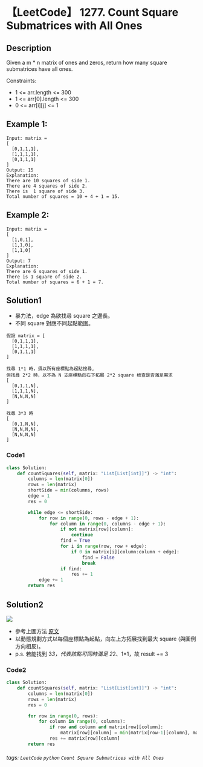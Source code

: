 # 【LeetCode】 1277. Count Square Submatrices with All Ones

## Description
Given a m * n matrix of ones and zeros, return how many square submatrices have all ones.

Constraints:

+ 1 <= arr.length <= 300
+ 1 <= arr[0].length <= 300
+ 0 <= arr[i][j] <= 1

## Example 1:
```
Input: matrix =
[
  [0,1,1,1],
  [1,1,1,1],
  [0,1,1,1]
]
Output: 15
Explanation: 
There are 10 squares of side 1.
There are 4 squares of side 2.
There is  1 square of side 3.
Total number of squares = 10 + 4 + 1 = 15.
```

## Example 2:
```
Input: matrix = 
[
  [1,0,1],
  [1,1,0],
  [1,1,0]
]
Output: 7
Explanation: 
There are 6 squares of side 1.  
There is 1 square of side 2. 
Total number of squares = 6 + 1 = 7.
```

## Solution1
* 暴力法，edge 為欲找尋 square 之邊長。
* 不同 square 對應不同起點範圍。
```
假設 matrix = [
  [0,1,1,1],
  [1,1,1,1],
  [0,1,1,1]
]

找尋 1*1 時，須以所有座標點為起點搜尋,
但找尋 2*2 時，以不為 N 支座標點向右下拓展 2*2 square 檢查是否滿足需求
[
  [0,1,1,N],
  [1,1,1,N],
  [N,N,N,N]
]

找尋 3*3 時 
[
  [0,1,N,N],
  [N,N,N,N],
  [N,N,N,N]
]
```

### Code1
```python
class Solution:
    def countSquares(self, matrix: "List[List[int]]") -> "int":
        columns = len(matrix[0])
        rows = len(matrix)
        shortSide = min(columns, rows)
        edge = 1
        res = 0

        while edge <= shortSide:
            for row in range(0, rows - edge + 1):
                for column in range(0, columns - edge + 1):
                    if not matrix[row][column]:
                        continue
                    find = True
                    for i in range(row, row + edge):
                        if 0 in matrix[i][column:column + edge]:
                            find = False
                            break
                    if find:
                        res += 1
            edge += 1
        return res
```
## Solution2
![](https://leetcode.jp/wp-content/uploads/2019/12/1-2.png)
* 參考上圖方法 [原文](https://leetcode.jp/leetcode-1277-count-square-submatrices-with-all-ones-%E8%A7%A3%E9%A2%98%E6%80%9D%E8%B7%AF%E5%88%86%E6%9E%90/)
* 以動態規劃方式以每個座標點為起點，向左上方拓展找到最大 square (與圖例方向相反)。
* p.s. 若能找到 3*3，代表該點可同時滿足 2*2、1*1，故 result += 3

### Code2
```python
class Solution:
    def countSquares(self, matrix: "List[List[int]]") -> "int":
        columns = len(matrix[0])
        rows = len(matrix)
        res = 0

        for row in range(0, rows):
            for column in range(0, columns):
                if row and column and matrix[row][column]:
                    matrix[row][column] = min(matrix[row-1][column], matrix[row][column-1], matrix[row-1][column-1]) + 1
                res += matrix[row][column]
        return res
```

###### tags: `LeetCode` `python` `Count Square Submatrices with All Ones` 